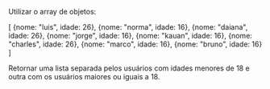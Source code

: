 Utilizar o array de objetos:

[
{nome: "luis", idade: 26},
{nome: "norma", idade: 16},
{nome: "daiana", idade: 26},
{nome: "jorge", idade: 16},
{nome: "kauan", idade: 16},
{nome: "charles", idade: 26},
{nome: "marco", idade: 16},
{nome: "bruno", idade: 16}
]

Retornar uma lista separada pelos usuários com idades menores de 18 e outra com os usuários maiores ou iguais a 18.
